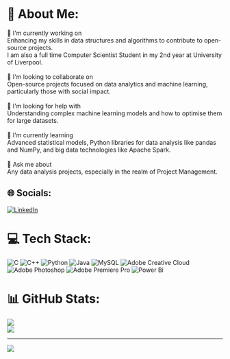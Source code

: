 # 💫 About Me:
🚀 I'm currently working on<br>Enhancing my skills in data structures and algorithms to contribute to open-source projects.<br> I am also a full time Computer Scientist Student in my 2nd year at University of Liverpool.<br><br>🤝 I'm looking to collaborate on<br>Open-source projects focused on data analytics and machine learning, particularly those with social impact.<br><br>🙏 I'm looking for help with<br>Understanding complex machine learning models and how to optimise them for large datasets.<br><br>🌱 I'm currently learning<br>Advanced statistical models, Python libraries for data analysis like pandas and NumPy, and big data technologies like Apache Spark.<br><br>💬 Ask me about<br>Any data analysis projects, especially in the realm of Project Management.


## 🌐 Socials:
[![LinkedIn](https://img.shields.io/badge/LinkedIn-%230077B5.svg?logo=linkedin&logoColor=white)](https://www.linkedin.com/in/matthew-paver-534262166/) 

# 💻 Tech Stack:
![C](https://img.shields.io/badge/c-%2300599C.svg?style=for-the-badge&logo=c&logoColor=white) ![C++](https://img.shields.io/badge/c++-%2300599C.svg?style=for-the-badge&logo=c%2B%2B&logoColor=white) ![Python](https://img.shields.io/badge/python-3670A0?style=for-the-badge&logo=python&logoColor=ffdd54) ![Java](https://img.shields.io/badge/java-%23ED8B00.svg?style=for-the-badge&logo=openjdk&logoColor=white) ![MySQL](https://img.shields.io/badge/mysql-%2300000f.svg?style=for-the-badge&logo=mysql&logoColor=white) ![Adobe Creative Cloud](https://img.shields.io/badge/Adobe%20Creative%20Cloud-DA1F26.svg?style=for-the-badge&logo=Adobe%20Creative%20Cloud&logoColor=white) ![Adobe Photoshop](https://img.shields.io/badge/adobe%20photoshop-%2331A8FF.svg?style=for-the-badge&logo=adobe%20photoshop&logoColor=white) ![Adobe Premiere Pro](https://img.shields.io/badge/Adobe%20Premiere%20Pro-9999FF.svg?style=for-the-badge&logo=Adobe%20Premiere%20Pro&logoColor=white) ![Power Bi](https://img.shields.io/badge/power_bi-F2C811?style=for-the-badge&logo=powerbi&logoColor=black)
# 📊 GitHub Stats:
![](https://github-readme-stats.vercel.app/api?username=MatthewPaver&theme=dark&hide_border=false&include_all_commits=false&count_private=false)<br/>
![](https://github-readme-streak-stats.herokuapp.com/?user=MatthewPaver&theme=dark&hide_border=false)<br/>

---
[![](https://visitcount.itsvg.in/api?id=MatthewPaver&icon=0&color=0)](https://visitcount.itsvg.in)

<!-- Proudly created with GPRM ( https://gprm.itsvg.in ) -->
